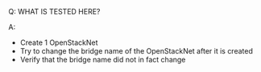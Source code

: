 Q: WHAT IS TESTED HERE?

A:

- Create 1 OpenStackNet
- Try to change the bridge name of the OpenStackNet after it is created
- Verify that the bridge name did not in fact change
